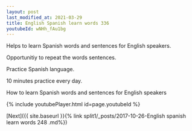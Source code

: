```yaml
---
layout: post
last_modified_at: 2021-03-29
title: English Spanish learn words 336 
youtubeId: wNHh_fAu1bg
---
```

 
 
Helps to learn Spanish words and sentences for English speakers.

Opportunitiy to repeat the words sentences. 

Practice Spanish language. 
 
10 minutes practice every day. 
 
How to learn Spanish words and sentences for English speakers 
 
{% include youtubePlayer.html id=page.youtubeId %}
 
 
[Next]({{ site.baseurl }}{% link  split1/_posts/2017-10-26-English spanish learn words 248 .md%})
 
